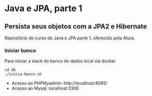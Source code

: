 # Java e JPA, parte 1

## Persista seus objetos com a JPA2 e Hibernate

Repositório do curso de Java e JPA parte 1, oferecido pela Alura.

### Iniciar banco
Para iniciar a stack do banco de dados local via docker
```
cd db
./inicia-banco.sh
```

* Acesso ao PHPMyadmin: http://localhost:8085/
* Acesso ao Mysql: localhost:3306
